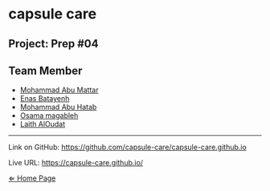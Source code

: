 # capsule care

## Project: Prep #04

## Team Member

- [Mohammad Abu Mattar](https://github.com/MKAbuMattar)
- [Enas Batayenh](https://github.com/EnasBatayneh)
- [Mohammad Abu Hatab](https://github.com/mohammadabuhatab)
- [Osama magableh](https://github.com/osamamagableh)
- [Laith AlOudat](https://github.com/LaithAlOudat)

***

Link on GitHub: https://github.com/capsule-care/capsule-care.github.io

Live URL: https://capsule-care.github.io/

[⇐ Home Page](../../README.md)

